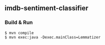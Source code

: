## imdb-sentiment-classifier

### Build & Run

```
$ mvn compile
$ mvn exec:java -Dexec.mainClass=Lemmatizer
```
